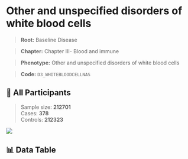 # Other and unspecified disorders of white blood cells

> **Root:** Baseline Disease  

> **Chapter:** Chapter III- Blood and immune  

> **Phenotype:** Other and unspecified disorders of white blood cells  

> **Code:** `D3_WHITEBLOODCELLNAS`

## 🧪 All Participants  
> Sample size: **212701**  
> Cases: **378**  
> Controls: **212323**
<img src="/Sensitive/Figures/ALL/Incidence/D3_WHITEBLOODCELLNAS.png"/>

## 📊 Data Table
<CsvTableMRF src="/Sensitive/Data/ALL/Incidence/COX_D3_WHITEBLOODCELLNAS.csv"/>

